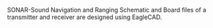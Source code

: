 SONAR-Sound Navigation and Ranging
Schematic and Board files of a transmitter and receiver are designed using EagleCAD.

